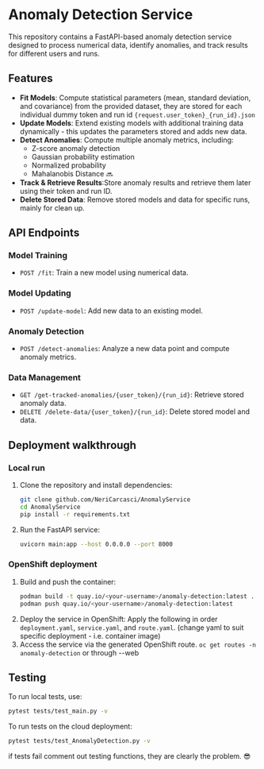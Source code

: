 # Anomaly Detection Service

This repository contains a FastAPI-based anomaly detection service designed to process numerical data, identify anomalies, and track results for different users and runs.
## Features

- **Fit Models**: Compute statistical parameters (mean, standard deviation, and covariance) from the provided dataset, they are stored for each individual dummy token and run id `{request.user_token}_{run_id}.json`
- **Update Models**: Extend existing models with additional training data dynamically - this updates the parameters stored and adds new data.
- **Detect Anomalies**: Compute multiple anomaly metrics, including:
  - Z-score anomaly detection
  - Gaussian probability estimation
  - Normalized probability
  - Mahalanobis Distance 🔜
- **Track & Retrieve Results**:Store anomaly results and retrieve them later using their token and run ID.
- **Delete Stored Data**: Remove stored models and data for specific runs, mainly for clean up.

## API Endpoints

### Model Training
- `POST /fit`: Train a new model using numerical data.

### Model Updating
- `POST /update-model`: Add new data to an existing model.

### Anomaly Detection
- `POST /detect-anomalies`: Analyze a new data point and compute anomaly metrics.

### Data Management
- `GET /get-tracked-anomalies/{user_token}/{run_id}`: Retrieve stored anomaly data.
- `DELETE /delete-data/{user_token}/{run_id}`: Delete stored model and data.

## Deployment walkthrough

### Local run
1. Clone the repository and install dependencies:
   ```bash
   git clone github.com/NeriCarcasci/AnomalyService
   cd AnomalyService
   pip install -r requirements.txt
   ```
2. Run the FastAPI service:
   ```bash
   uvicorn main:app --host 0.0.0.0 --port 8000
   ```

### OpenShift deployment
1. Build and push the container:
   ```bash
   podman build -t quay.io/<your-username>/anomaly-detection:latest .
   podman push quay.io/<your-username>/anomaly-detection:latest
   ```
2. Deploy the service in OpenShift: Apply the following in order `deployment.yaml`, `service.yaml`, and `route.yaml`. (change yaml to suit specific deployment - i.e. container image)
3. Access the service via the generated OpenShift route. `oc get routes -n anomaly-detection` or through --web

## Testing

To run local tests, use:
```bash
pytest tests/test_main.py -v
```

To run tests on the cloud deployment:
```bash
pytest tests/test_AnomalyDetection.py -v
```


if tests fail comment out testing functions, they are clearly the problem. 😎
